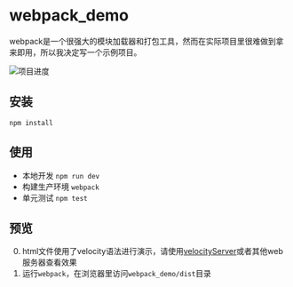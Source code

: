# webpack_demo

webpack是一个很强大的模块加载器和打包工具，然而在实际项目里很难做到拿来即用，所以我决定写一个示例项目。

![项目进度](https://img.shields.io/badge/%E9%A1%B9%E7%9B%AE%E8%BF%9B%E5%BA%A6-60%25-brightgreen.svg)   

## 安装

```
npm install
```

## 使用

- 本地开发 `npm run dev`
- 构建生产环境 `webpack`
- 单元测试 `npm test`

## 预览

0. html文件使用了velocity语法进行演示，请使用[velocityServer](https://github.com/holyzfy/velocityServer)或者其他web服务器查看效果
0. 运行`webpack`，在浏览器里访问`webpack_demo/dist`目录
